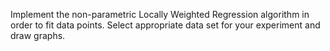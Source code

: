 Implement the non-parametric Locally Weighted Regression algorithm in order to fit data points. Select appropriate data set for your experiment and draw graphs.
